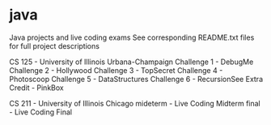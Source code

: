 # java
Java projects and live coding exams
See corresponding README.txt files for full project descriptions

CS 125 - University of Illinois Urbana-Champaign
Challenge 1 - DebugMe
Challenge 2 - Hollywood
Challenge 3 - TopSecret
Challenge 4 - Photoscoop
Challenge 5 - DataStructures
Challenge 6 - RecursionSee
Extra Credit - PinkBox

CS 211 - University of Illinois Chicago
mideterm - Live Coding Midterm
final - Live Coding Final
